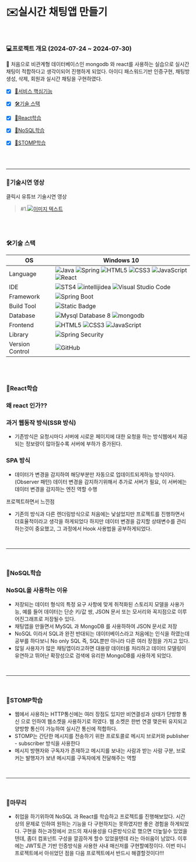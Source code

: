 
# ✉️실시간 채팅앱 만들기
<br/>

### 💻프로젝트 개요 (2024-07-24 ~ 2024-07-30)
💬 처음으로 비관계형 데이터베이스인 mongodb 와 react를 사용하는 실습으로 실시간 채팅이 적합하다고 생각이되어
진행하게 되었다. 아이디 패스워드기반 인증구현, 채팅방 생성, 삭제, 회원과 실시간 채팅을 구현하였다.
- [x] [🎯서비스 핵심기능](#서비스-핵심기능)
- [x] [🛠기술 스택](#기술-스택)
- [x] [📖React학습](#react학습)
- [x] [📖NoSQL학습](#nosql학습)
- [x] [📖STOMP학습](#stomp학습)


<br/><br/>
<hr/>

### 🎯기술시연 영상
클릭시 유튜브 기술시연 영상   

 >#1.[![이미지 텍스트](https://github.com/user-attachments/assets/834ff57e-38fc-4157-8e17-e543f8621681)](https://youtu.be/MqR91vfhu2M)

<br/><br/>
### 🛠기술 스택
OS | Windows 10
--- | --- |
Language | ![Java](https://img.shields.io/badge/JAVA-000?style=for-the-badge&logo=java&logoColor=white) ![Spring](https://img.shields.io/badge/Spring-000?style=for-the-badge&logo=spring&logoColor=white) ![HTML5](https://img.shields.io/badge/html5-000?style=for-the-badge&logo=html5&logoColor=white) ![CSS3](https://img.shields.io/badge/css3-000?style=for-the-badge&logo=css3&logoColor=white) ![JavaScript](https://img.shields.io/badge/javascript-000?style=for-the-badge&logo=javascript&logoColor=white) ![React](https://img.shields.io/badge/React-61DAFB?style=for-the-badge)
IDE | ![STS4](https://img.shields.io/badge/STS4-000?style=for-the-badge&logo=spring&logoColor=white) ![intellijidea](https://img.shields.io/badge/Intellij-000?style=for-the-badge&logo=intellijidea&logoColor=white) ![Visual Studio Code](https://img.shields.io/badge/Visual%20Studio%20Code-000?style=for-the-badge&logo=visualstudiocode&logoColor=white)
Framework | ![Spring Boot](https://img.shields.io/badge/Spring%20Boot-6DB33F?style=for-the-badge&logo=springboot&logoColor=white) 
Build Tool | ![Static Badge](https://img.shields.io/badge/Gradle-%2302303A?style=for-the-badge) 
Database | ![Mysql Database 8](https://img.shields.io/badge/MySql-F80000?style=for-the-badge) ![mongodb](https://img.shields.io/badge/mongodb-47A248?style=for-the-badge&logo=mongodb&logoColor=white)
Frontend | ![HTML5](https://img.shields.io/badge/html5-E34F26?style=for-the-badge&logo=html5&logoColor=white) ![CSS3](https://img.shields.io/badge/css3-1572B6?style=for-the-badge&logo=css3&logoColor=white) ![JavaScript](https://img.shields.io/badge/javascript-F7DF1E?style=for-the-badge&logo=javascript&logoColor=black)
Library | ![Spring Security](https://img.shields.io/badge/spring%20security-6DB33F?style=for-the-badge&logo=springsecurity&logoColor=white) 
Version Control | ![GitHub](https://img.shields.io/badge/GitHub-181717?style=for-the-badge&logo=GitHub&logoColor=white)   

<br/><br/>

### 📖React학습

### 왜 react 인가??  
### 과거 웹동작 방식(SSR 방식)
- 기존방식은 요청시마다 서버에 시로운 페이지에 대한 요청을 하는 방식웹에서
  제공되는 정보량이 많아질수록 서버에 부하가 증가된다.


### SPA 방식

- 데이터가 변경을 감지하여 해당부분만 자동으로 업데이트되게하능 방식이다.(Observer 패턴)
  데이터 변경을 감지하기위해서 추가로 서버가 필요, 이 서버에는 데이터 변경을 감지하는 엔진 역할 수행


프로젝트하면서 느낀점
- 기존의 방식과 다른 렌더링방식으로 처음에는 낯설었지만 프로젝트를 진행하면서 더효율적이라고 생각을 하게되었다
  하지만 데이터 변경을 감지할 상태변수를 관리하는것이 중요했고, 그 과정에서 Hook 사용법을 공부하게되었다.
<br/>
<hr/>
<br/>

### 📖NoSQL학습
### NoSQL을 사용하는 이유
- 저장되는 데이터 형식의 특정 요구 사항에 맞게 취적화된 스토리지 모델을 사용가능, 예를 들어 데이터는 단순 키/값 쌍, JSON 문서 또는 모서리와 꼭지점으로 이루어진그래프로 저장될수 있다.
- 채팅앱을 만들면서 MySQL 과 MongoDB 를 사용하하여 JSON 문서로 저장
- NoSQL 이라서 SQL과 완전 반대되는 데이터베이스라고 처음에는 인식을 하였는데 공부를 하다보니 No only SQL 즉, SQL뿐만 아니라 다른 여러 장점을 가지고 있다.
- 많일 사용자가 많은 채팅앱이라고하면 대용량 데이터를 처리하고 데이터 모델링이 유연하고 뛰어난 확장성으로 검색에 유리한 MongoDB를 사용하게 되었다.   
<br/>
<hr/>
<br/>

### 📖STOMP학습

- 웹에서 사용하는 HTTP통신에는 여러 장점도 있지만 비연결성과 상태가 단방향 통신 으로 인하여 웹소켓을 사용하기로 하였다. 
웹 소켓은 한번 연결 맺은뒤 유지되고 양방향 통신이 가능하여 실시간 통신에 적합하다.
- STOMP는 간단한 메시지를 전송하기 위한 프로토콜로 메시지 브로커와 publisher - subscriber 방식을 사용한다
- 메시지 방핸자와 구독자가 존재하고 메시지를 보내는 사람과 받는 사람 구분, 브로커는 발행자가 보낸 메시지를 구독자에게 전달해주는 역할

<br/>
<hr/>
<br/>

### 🚩마무리
- 취업을 하기위하여 NoSQL 과 React를 학습하고 프로젝트를 진행해보았다. 시간상의 문제로 인하여 원하는 기능을 다 구현하지는 못하였지만
  좋은 경험을 하게되었다. 구현을 하는과정에서 코드의 재사용성을 다른방식으로 했으면 더높일수 있었을텐데, 좀더 컴포넌트 구성을 깔끔하게 할수 있었을텐데
  라는 아쉬움이 남았다. 이후에는 JWT토큰 기반 인증방식을 사용한 사내 매신저를 구현할예정이다. 이번 미니 프로젝트에서 아쉬었던 점을 다음 프로젝트에서
  반드시 해결할것이다!!!

<br/><br/><br/><br/><br/><br/><br/><br/>










  
